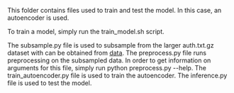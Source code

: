 This folder contains files used to train and test the model. In this case, an autoencoder is used.

To train a model, simply run the train_model.sh script.

The subsample.py file is used to subsample from the larger auth.txt.gz dataset with can be obtained from [data](https://csr.lanl.gov/data/cyber1/).
The preprocess.py file runs preprocessing on the subsampled data. In order to get information on arguments for this file, simply run python preprocess.py --help.
The train_autoencoder.py file is used to train the autoencoder.
The inference.py file is used to test the model.